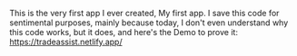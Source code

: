  This is the very first app I ever created, My first app. I save this code for sentimental purposes, mainly because today, I don't even understand why this code works, but it does, and here's the Demo to prove it:
https://tradeassist.netlify.app/

